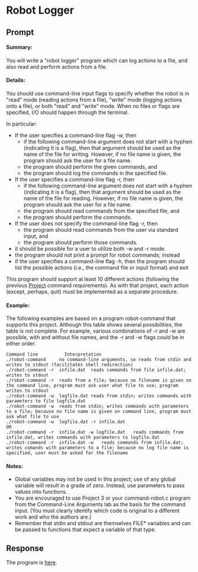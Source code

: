 # Robot Logger

## Prompt

#### Summary: 
You will write a "robot logger" program which can log actions to a file, and also read and perform actions from a file.

#### Details:
You should use command-line input flags to specify whether the robot is in "read" mode (reading actions from a file), "write" mode (logging actions onto a file), or both "read" and "write" mode. When no files or flags are specified, I/O should happen through the terminal.

In particular:

* If the user specifies a command-line flag -w, then
  * if the following command-line argument does not start with a hyphen (indicating it is a flag), then that argument should be used as the name of the file for writing. However, if no file name is given, the program should ask the user for a file name.
  * the program should perform the given commands, and
  * the program should log the commands in the specified file.
* If the user specifies a command-line flag -r, then
  * if the following command-line argument does not start with a hyphen (indicating it is a flag), then that argument should be used as the name of the file for reading. However, if no file name is given, the program should ask the user for a file name.
  * the program should read commands from the specified file, and
  * the program should perform the commands. 
* If the user does not specify the command-line flag -r, then
  * the program should read commands from the user via standard input, and
  * the program should perform those commands.
* it should be possible for a user to utilize both -w and -r mode.
* the program should not print a prompt for robot commands; instead
* if the user specifies a command-line flag -h, then the program should list the possible actions (i.e., the command file or input format) and exit 

This program should support at least 10 different actions (following the previous [Project](https://github.com/ridhika123/Robot-Command) command requirements). As with that project, each action (except, perhaps, quit) must be implemented as a separate procedure.

#### Example:
The following examples are based on a program robot-command that supports this project. Although this table shows several possibilities, the table is not complete. For example, various combinations of -r and -w are possible, with and without file names, and the -r and -w flags could be in either order.

    Command line	      Interpretation
    ./robot-command	    no command-line arguments, so reads from stdin and writes to stdout (facilitates shell redirection)
    ./robot-command -r  infile.dat	reads commands from file infile.dat; writes to stdout
    ./robot-command -r	reads from a file; because no filename is given on the command line, program must ask user what file to use; program writes to stdout
    ./robot-command -w  logfile.dat	reads from stdin; writes commands with parameters to file logfile.dat
    ./robot-command -w	reads from stdin; writes commands with parameters to a file; because no file name is given on command line, program must ask what file to use
    ./robot-command -w  logfile.dat -r infile.dat
    OR
    ./robot-command -r  infile.dat -w logfile.dat	reads commands from infile.dat, writes commands with parameters to logfile.dat
    ./robot-command -r  infile.dat -w	reads commands from infile.dat; writes comands with parameters to a file; because no log file name is specified, user must be asked for the filename

#### Notes:
* Global variables may not be used in this project; use of any global variable will result in a grade of zero. Instead, use parameters to pass values into functions.
* You are encouraged to use Project 3 or your command-robot.c program from the Command-Line Arguments lab as the basis for the command input. (You must clearly identify which code is original to a different work and who the authors are.)
* Remember that stdin and stdout are themselves FILE* variables and can be passed to functions that expect a variable of that type.

## Response
The program is [here](https://github.com/ridhika123/Robot-Logger/blob/main/robot_logger.c).

